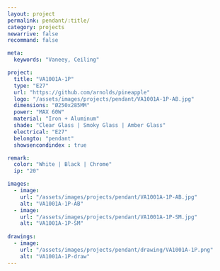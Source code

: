 ```yaml
---
layout: project
permalink: pendant/:title/
category: projects
newarrive: false
recommand: false

meta:
  keywords: "Vaneey, Ceiling"

project:
  title: "VA1001A-1P"
  type: "E27"
  url: "https://github.com/arnolds/pineapple"
  logo: "/assets/images/projects/pendant/VA1001A-1P-AB.jpg"
  dimensions: "Ø250x285MM"
  power: "MAX 60W"
  material: "Iron + Aluminum"
  shade: "Clear Glass | Smoky Glass | Amber Glass"
  electrical: "E27"
  belongto: "pendant"
  showsencondindex : true

remark:
  color: "White | Black | Chrome"
  ip: "20"

images:
  - image:
    url: "/assets/images/projects/pendant/VA1001A-1P-AB.jpg"
    alt: "VA1001A-1P-AB"
  - image:
    url: "/assets/images/projects/pendant/VA1001A-1P-SM.jpg"
    alt: "VA1001A-1P-SM"
    
drawings:
  - image:
    url: "/assets/images/projects/pendant/drawing/VA1001A-1P.png"
    alt: "VA1001A-1P-draw"
---
```

